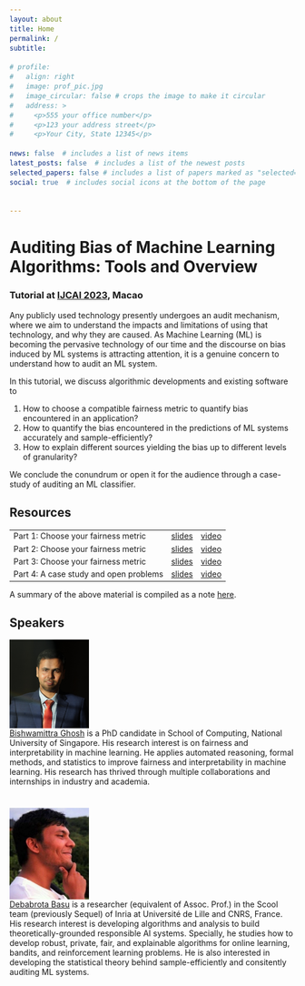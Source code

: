 ```yaml
---
layout: about
title: Home
permalink: /
subtitle: 

# profile:
#   align: right
#   image: prof_pic.jpg
#   image_circular: false # crops the image to make it circular
#   address: >
#     <p>555 your office number</p>
#     <p>123 your address street</p>
#     <p>Your City, State 12345</p>

news: false  # includes a list of news items
latest_posts: false  # includes a list of the newest posts
selected_papers: false # includes a list of papers marked as "selected={true}"
social: true  # includes social icons at the bottom of the page


---
```


# <b><b>Auditing Bias of Machine Learning Algorithms: Tools and Overview</b></b>

### <b>Tutorial at <a href='https://ijcai-23.org/'>IJCAI 2023</a>, Macao</b>

Any publicly used technology presently undergoes an audit mechanism, where we aim to understand the impacts and limitations of using that technology, and why they are caused. As Machine Learning (ML) is becoming the pervasive technology of our time and the discourse on bias induced by ML systems is attracting attention, it is a genuine concern to understand how to audit an ML system. 

In this tutorial, we discuss algorithmic developments and existing software to 

1. How to choose a compatible fairness metric to quantify bias encountered in an application?
2. How to quantify the bias encountered in the predictions of ML systems accurately and sample-efficiently?
3. How to explain different sources yielding the bias up to different levels of granularity?

We conclude the conundrum or open it for the audience through a case-study of auditing an ML classifier.

## Resources

<table>
<tr>
<td>Part 1: Choose your fairness metric</td>
<td> <a href=" ">slides</a> </td> <td> <a href=" ">video</a> </td></tr>
<tr>
<td>Part 2: Choose your fairness metric</td>
<td> <a href=" ">slides</a> </td> <td> <a href=" ">video</a> </td></tr>
<tr>
<td>Part 3: Choose your fairness metric</td>
<td> <a href=" ">slides</a> </td> <td> <a href=" ">video</a> </td></tr>
<tr>
<td>Part 4:  A case study and open problems</td>
<td> <a href=" ">slides</a> </td> <td> <a href=" ">video</a> </td>
</tr>
</table>

A summary of the above material is compiled as a note <a href=" ">here</a>.

## Speakers

<div class="container" style="margin-bottom:1cm;">
  <div class="row">
<div class="col-sm-6 col-md-3">
<img alt="image" width="140px" src="assets/img/bg.jpg" class="img-responsive" align="center">
</div>
<div class="col-sm-6 col-md-9">
<a href='https://bishwamittra.github.io'>Bishwamittra Ghosh</a> is a PhD candidate in School of Computing, National University of Singapore. His research interest is on fairness and interpretability in machine learning. He applies automated reasoning, formal methods, and statistics to improve fairness and interpretability in machine learning. His research has thrived through multiple collaborations and internships in industry and academia. 
</div>
  </div>
</div>

<div class="container"  style="margin-bottom:1cm;">
  <div class="row">
<div class="col-sm-6 col-md-3">
<img alt="image" width="140px" src="assets/img/db.jpg" class="img-responsive" align="center">
</div>
    <div class="col-sm-6 col-md-9">
<a href='https://debabrota-basu.github.io'>Debabrota Basu</a> is a researcher (equivalent of Assoc. Prof.) in the Scool team (previously Sequel) of Inria at Université de Lille and CNRS, France. His research interest is developing algorithms and analysis to build theoretically-grounded responsible AI systems. Specially, he studies how to develop robust, private, fair, and explainable algorithms for online learning, bandits, and reinforcement learning problems. He is also interested in developing the statistical theory behind sample-efficiently and consitently auditing ML systems.
    </div>
  </div>
</div>

